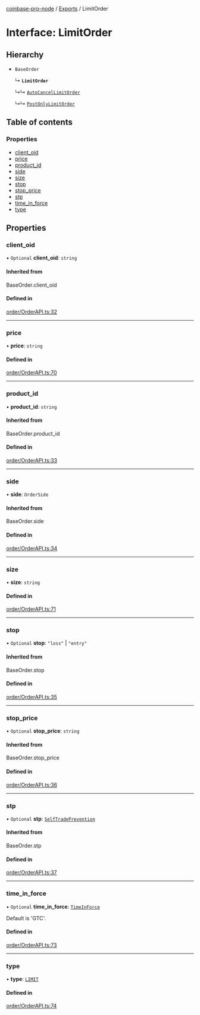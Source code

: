 [coinbase-pro-node](../README.md) / [Exports](../modules.md) / LimitOrder

# Interface: LimitOrder

## Hierarchy

- `BaseOrder`

  ↳ **`LimitOrder`**

  ↳↳ [`AutoCancelLimitOrder`](AutoCancelLimitOrder.md)

  ↳↳ [`PostOnlyLimitOrder`](PostOnlyLimitOrder.md)

## Table of contents

### Properties

- [client\_oid](LimitOrder.md#client_oid)
- [price](LimitOrder.md#price)
- [product\_id](LimitOrder.md#product_id)
- [side](LimitOrder.md#side)
- [size](LimitOrder.md#size)
- [stop](LimitOrder.md#stop)
- [stop\_price](LimitOrder.md#stop_price)
- [stp](LimitOrder.md#stp)
- [time\_in\_force](LimitOrder.md#time_in_force)
- [type](LimitOrder.md#type)

## Properties

### client\_oid

• `Optional` **client\_oid**: `string`

#### Inherited from

BaseOrder.client\_oid

#### Defined in

[order/OrderAPI.ts:32](https://github.com/bennycode/coinbase-pro-node/blob/9734468/src/order/OrderAPI.ts#L32)

___

### price

• **price**: `string`

#### Defined in

[order/OrderAPI.ts:70](https://github.com/bennycode/coinbase-pro-node/blob/9734468/src/order/OrderAPI.ts#L70)

___

### product\_id

• **product\_id**: `string`

#### Inherited from

BaseOrder.product\_id

#### Defined in

[order/OrderAPI.ts:33](https://github.com/bennycode/coinbase-pro-node/blob/9734468/src/order/OrderAPI.ts#L33)

___

### side

• **side**: `OrderSide`

#### Inherited from

BaseOrder.side

#### Defined in

[order/OrderAPI.ts:34](https://github.com/bennycode/coinbase-pro-node/blob/9734468/src/order/OrderAPI.ts#L34)

___

### size

• **size**: `string`

#### Defined in

[order/OrderAPI.ts:71](https://github.com/bennycode/coinbase-pro-node/blob/9734468/src/order/OrderAPI.ts#L71)

___

### stop

• `Optional` **stop**: ``"loss"`` \| ``"entry"``

#### Inherited from

BaseOrder.stop

#### Defined in

[order/OrderAPI.ts:35](https://github.com/bennycode/coinbase-pro-node/blob/9734468/src/order/OrderAPI.ts#L35)

___

### stop\_price

• `Optional` **stop\_price**: `string`

#### Inherited from

BaseOrder.stop\_price

#### Defined in

[order/OrderAPI.ts:36](https://github.com/bennycode/coinbase-pro-node/blob/9734468/src/order/OrderAPI.ts#L36)

___

### stp

• `Optional` **stp**: [`SelfTradePrevention`](../enums/SelfTradePrevention.md)

#### Inherited from

BaseOrder.stp

#### Defined in

[order/OrderAPI.ts:37](https://github.com/bennycode/coinbase-pro-node/blob/9734468/src/order/OrderAPI.ts#L37)

___

### time\_in\_force

• `Optional` **time\_in\_force**: [`TimeInForce`](../enums/TimeInForce.md)

Default is 'GTC'.

#### Defined in

[order/OrderAPI.ts:73](https://github.com/bennycode/coinbase-pro-node/blob/9734468/src/order/OrderAPI.ts#L73)

___

### type

• **type**: [`LIMIT`](../enums/OrderType.md#limit)

#### Defined in

[order/OrderAPI.ts:74](https://github.com/bennycode/coinbase-pro-node/blob/9734468/src/order/OrderAPI.ts#L74)

